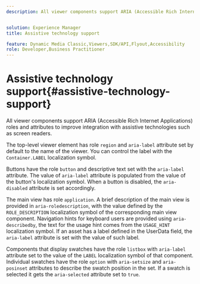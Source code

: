 ```yaml
---
description: All viewer components support ARIA (Accessible Rich Internet Applications) roles and attributes to improve integration with assistive technologies such as screen readers.


solution: Experience Manager
title: Assistive technology support

feature: Dynamic Media Classic,Viewers,SDK/API,Flyout,Accessibility
role: Developer,Business Practitioner
---
```


# Assistive technology support{#assistive-technology-support}

All viewer components support ARIA (Accessible Rich Internet Applications) roles and attributes to improve integration with assistive technologies such as screen readers.

The top-level viewer element has role `region` and `aria-label` attribute set by default to the name of the viewer. You can control the label with the `Container.LABEL` localization symbol.

Buttons have the role `button` and descriptive text set with the `aria-label` attribute. The value of `aria-label` attribute is populated from the value of the button's localization symbol. When a button is disabled, the `aria-disabled` attribute is set accordingly.

The main view has role `application`. A brief description of the main view is provided in `aria-roledescription`, with the value defined by the `ROLE_DESCRIPTION` localization symbol of the corresponding main view component. Navigation hints for keyboard users are provided using `aria-describedby`, the text for the usage hint comes from the `USAGE_HINT` localization symbol. If an asset has a label defined in the UserData field, the `aria-label` attribute is set with the value of such label.

Components that display swatches have the role `listbox` with `aria-label` attribute set to the value of the `LABEL` localization symbol of that component. Individual swatches have the role `option` with `aria-setsize` and `aria-posinset` attributes to describe the swatch position in the set. If a swatch is selected it gets the `aria-selected` attribute set to `true`. 
